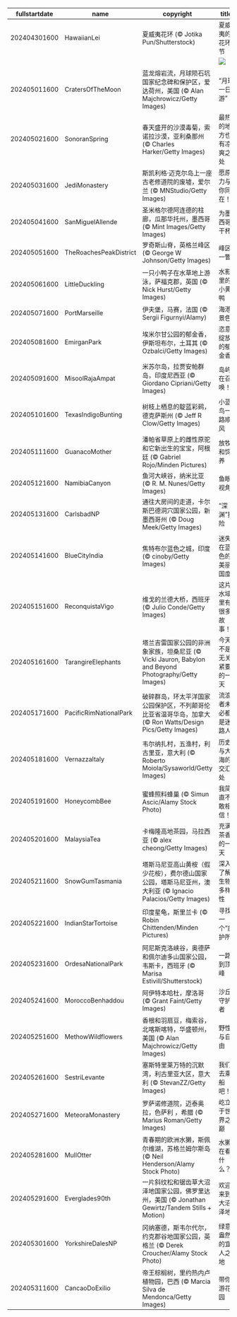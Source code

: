 |fullstartdate|name|copyright|title|image|
|--|--|--|--|--|
202404301600|HawaiianLei|夏威夷花环 (© Jotika Pun/Shutterstock)|夏威夷的花环节|![](/zh-CN/2024/05/202404301600HawaiianLei.jpg)|
||||![](/zh-CN/2024/05/.jpg)|
202405011600|CratersOfTheMoon|蓝龙熔岩流，月球陨石坑国家纪念碑和保护区，爱达荷州，美国 (© Alan Majchrowicz/Getty Images)|“月球一日游”|![](/zh-CN/2024/05/202405011600CratersOfTheMoon.jpg)|
202405021600|SonoranSpring|春天盛开的沙漠毒菊，索诺拉沙漠，亚利桑那州 (© Charles Harker/Getty Images)|最热的地方也有凉爽之处|![](/zh-CN/2024/05/202405021600SonoranSpring.jpg)|
202405031600|JediMonastery|斯凯利格·迈克尔岛上一座古老修道院的废墟，爱尔兰 (© MNStudio/Getty Images)|愿原力与你同在！|![](/zh-CN/2024/05/202405031600JediMonastery.jpg)|
202405041600|SanMiguelAllende|圣米格尔德阿连德的柱廊，瓜那华托州，墨西哥 (© Mint Images/Getty Images)|为墨西哥干杯!|![](/zh-CN/2024/05/202405041600SanMiguelAllende.jpg)|
202405051600|TheRoachesPeakDistrict|罗奇斯山脊，英格兰峰区 (© George W Johnson/Getty Images)|峰区一瞥|![](/zh-CN/2024/05/202405051600TheRoachesPeakDistrict.jpg)|
202405061600|LittleDuckling|一只小鸭子在水草地上游泳，萨福克郡，英国 (© Nick Hurst/Getty Images)|水影里的小黄鸭|![](/zh-CN/2024/05/202405061600LittleDuckling.jpg)|
202405071600|PortMarseille|伊夫堡，马赛，法国 (© Sergii Figurnyi/Alamy)|海港景色|![](/zh-CN/2024/05/202405071600PortMarseille.jpg)|
202405081600|EmirganPark|埃米尔甘公园的郁金香，伊斯坦布尔，土耳其 (© Ozbalci/Getty Images)|恣意绽放的郁金香|![](/zh-CN/2024/05/202405081600EmirganPark.jpg)|
202405091600|MisoolRajaAmpat|米苏尔岛，拉贾安帕群岛，印度尼西亚 (© Giordano Cipriani/Getty Images)|岛屿在召唤！|![](/zh-CN/2024/05/202405091600MisoolRajaAmpat.jpg)|
202405101600|TexasIndigoBunting|树枝上栖息的靛蓝彩鹀，德克萨斯州 (© Jeff R Clow/Getty Images)|小蓝鸟一路顺风|![](/zh-CN/2024/05/202405101600TexasIndigoBunting.jpg)|
202405111600|GuanacoMother|潘帕省草原上的雌性原驼和它新出生的宝宝，阿根廷 (© Gabriel Rojo/Minden Pictures)|放牧和饲养|![](/zh-CN/2024/05/202405111600GuanacoMother.jpg)|
202405121600|NamibiaCanyon|鱼河大峡谷，纳米比亚 (© R. M. Nunes/Getty Images)|鱼眼视角|![](/zh-CN/2024/05/202405121600NamibiaCanyon.jpg)|
202405131600|CarlsbadNP|通往大房间的走道，卡尔斯巴德洞穴国家公园，新墨西哥州 (© Doug Meek/Getty Images)|“深渊”探险|![](/zh-CN/2024/05/202405131600CarlsbadNP.jpg)|
202405141600|BlueCityIndia|焦特布尔蓝色之城，印度 (© cinoby/Getty Images)|迷失在蓝色的美丽国度|![](/zh-CN/2024/05/202405141600BlueCityIndia.jpg)|
202405151600|ReconquistaVigo|维戈的兰德大桥，西班牙 (© Julio Conde/Getty Images)|这片水域里有很多故事！|![](/zh-CN/2024/05/202405151600ReconquistaVigo.jpg)|
202405161600|TarangireElephants|塔兰吉雷国家公园的非洲象家族，坦桑尼亚 (© Vicki Jauron, Babylon and Beyond Photography/Getty Images)|今天不是无关紧要的一天|![](/zh-CN/2024/05/202405161600TarangireElephants.jpg)|
202405171600|PacificRimNationalPark|破碎群岛，环太平洋国家公园保护区，不列颠哥伦比亚省温哥华岛，加拿大 (© Ron Watts/Design Pics/Getty Images)|流浪者未必都是迷路人|![](/zh-CN/2024/05/202405171600PacificRimNationalPark.jpg)|
202405181600|VernazzaItaly|韦尔纳扎村，五渔村，利古里亚，意大利 (© Roberto Moiola/Sysaworld/Getty Images)|历史与大海的交汇处|![](/zh-CN/2024/05/202405181600VernazzaItaly.jpg)|
202405191600|HoneycombBee|蜜蜂照料蜂巢 (© Simun Ascic/Alamy Stock Photo)|我简直不敢相信！|![](/zh-CN/2024/05/202405191600HoneycombBee.jpg)|
202405201600|MalaysiaTea|卡梅隆高地茶园，马拉西亚 (© alex cheong/Getty Images)|充满茶香的一天|![](/zh-CN/2024/05/202405201600MalaysiaTea.jpg)|
202405211600|SnowGumTasmania|塔斯马尼亚高山黄桉（假少花桉），费尔德山国家公园，塔斯马尼亚州，澳大利亚 (© Ignacio Palacios/Getty Images)|深入了解生物多样性|![](/zh-CN/2024/05/202405211600SnowGumTasmania.jpg)|
202405221600|IndianStarTortoise|印度星龟，斯里兰卡 (© Robin Chittenden/Minden Pictures)|寻找一个“庇护所”|![](/zh-CN/2024/05/202405221600IndianStarTortoise.jpg)|
202405231600|OrdesaNationalPark|阿尼斯克洛峡谷，奥德萨和佩尔迪多山国家公园，韦斯卡，西班牙 (© Marisa Estivill/Shutterstock)|一路到顶峰|![](/zh-CN/2024/05/202405231600OrdesaNationalPark.jpg)|
202405241600|MoroccoBenhaddou|阿伊特本哈杜，摩洛哥 (© Grant Faint/Getty Images)|沙丘守护者|![](/zh-CN/2024/05/202405241600MoroccoBenhaddou.jpg)|
202405251600|MethowWildflowers|香根和羽扇豆，梅索谷，北喀斯喀特，华盛顿州，美国 (© Alan Majchrowicz/Getty Images)|野性与自由|![](/zh-CN/2024/05/202405251600MethowWildflowers.jpg)|
202405261600|SestriLevante|塞斯特里莱万特的沉默湾，利古里亚大区，意大利 (© StevanZZ/Getty Images)|我们去乘船吧！|![](/zh-CN/2024/05/202405261600SestriLevante.jpg)|
202405271600|MeteoraMonastery|罗萨诺修道院，迈泰奥拉，色萨利 ，希腊 (© Marius Roman/Getty Images)|屹立于世界之巅|![](/zh-CN/2024/05/202405271600MeteoraMonastery.jpg)|
202405281600|MullOtter|青春期的欧洲水獭，斯佩尔维湖，苏格兰姆尔斯岛 (© Neil Henderson/Alamy Stock Photo)|水獭在看什么？|![](/zh-CN/2024/05/202405281600MullOtter.jpg)|
202405291600|Everglades90th|一片斜纹松和锯齿草大沼泽地国家公园，佛罗里达州，美国 (© Jonathan Gewirtz/Tandem Stills + Motion)|欢迎来到大沼泽地|![](/zh-CN/2024/05/202405291600Everglades90th.jpg)|
202405301600|YorkshireDalesNP|冈纳塞德，斯韦尔代尔，约克郡谷地国家公园，英格兰 (© Derek Croucher/Alamy Stock Photo)|绿意盎然的宜人之地|![](/zh-CN/2024/05/202405301600YorkshireDalesNP.jpg)|
202405311600|CancaoDoExilio|帝王棕榈树，里约热内卢植物园，巴西 (© Marcia Silva de Mendonca/Getty Images)|带你游花园|![](/zh-CN/2024/05/202405311600CancaoDoExilio.jpg)|
